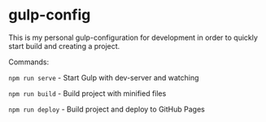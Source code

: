 # gulp-config
This is my personal gulp-configuration for development in order to quickly start build and creating a project.

Commands: 

``npm run serve`` - Start Gulp with dev-server and watching

``npm run build`` - Build project with minified files

``npm run deploy`` - Build project and deploy to GitHub Pages
